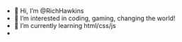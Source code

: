 - 👋 Hi, I’m @RichHawkins
- 👀 I’m interested in coding, gaming, changing the world!
- 🌱 I’m currently learning html/css/js
- 

<!---
RichHawkins/RichHawkins is a ✨ special ✨ repository because its `README.md` (this file) appears on your GitHub profile.
You can click the Preview link to take a look at your changes.
--->
